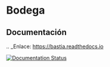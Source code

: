 # Bodega

Documentación
-------------

.. _Enlace: https://bastia.readthedocs.io

[![Documentation Status](https://readthedocs.org/projects/bastia/badge/?version=latest)](https://bastia.readthedocs.io/es/latest/?badge=latest)
